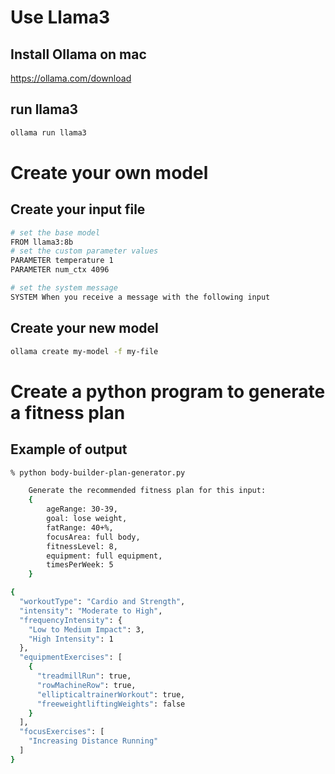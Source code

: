 # Use Llama3
## Install Ollama on mac
https://ollama.com/download
## run llama3
```sh
ollama run llama3
```

# Create your own model
## Create your input file
```sh
# set the base model
FROM llama3:8b
# set the custom parameter values
PARAMETER temperature 1
PARAMETER num_ctx 4096

# set the system message
SYSTEM When you receive a message with the following input
```
## Create your new model
```sh
ollama create my-model -f my-file
```
# Create a python program to generate a fitness plan
## Example of output
```sh
% python body-builder-plan-generator.py

    Generate the recommended fitness plan for this input:
    {
        ageRange: 30-39,
        goal: lose weight,
        fatRange: 40+%,
        focusArea: full body,
        fitnessLevel: 8,
        equipment: full equipment,
        timesPerWeek: 5
    }

{
  "workoutType": "Cardio and Strength",
  "intensity": "Moderate to High",
  "frequencyIntensity": {
    "Low to Medium Impact": 3,
    "High Intensity": 1
  },
  "equipmentExercises": [
    {
      "treadmillRun": true,
      "rowMachineRow": true,
      "ellipticaltrainerWorkout": true,
      "freeweightliftingWeights": false
    }
  ],
  "focusExercises": [
    "Increasing Distance Running"
  ]
}
```